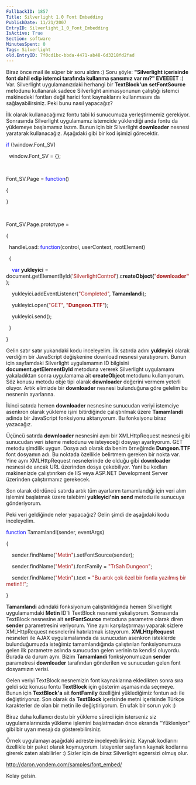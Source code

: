 ```yaml
---
FallbackID: 1857
Title: Silverlight 1.0 Font Embedding
PublishDate: 11/21/2007
EntryID: Silverlight_1_0_Font_Embedding
IsActive: True
Section: software
MinutesSpent: 0
Tags: Silverlight
old.EntryID: 7f0cd1bc-bbda-4471-ab48-6d3218fd2fad
---
```

Biraz önce mail ile süper bir soru aldım :) Soru şöyle: **"Silverlight
içerisinde font dahil edip istemci tarafında kullanma şansımız var mı?"
EVEEEET** :) Var. Silverlight uygulamanızdaki herhangi bir
**TextBlock'un** **setFontSource** metodunu kullanarak sadece
Silverlight animasyonunun çalıştığı istemci makinedeki fontları değil
harici font kaynaklarını kullanmasını da sağlayabilirsiniz. Peki bunu
nasıl yapacağız?

İlk olarak kullanacağımız fontu tabi ki sunucumuza yerleştirmemiz
gerekiyor. Sonrasında Silverlight uygulamamız istemcide yüklendiği anda
fontu da yüklemeye başlamamız lazım. Bunun için bir Silverlight
**downloader** nesnesi yaratarak kullanacağız. Aşağıdaki gibi bir kod
işimizi görecektir.

<span style="color: blue;">if</span> (!window.Font\_SV)

  window.Font\_SV = {};

 

Font\_SV.Page = <span style="color: blue;">function</span>()

{

}

 

Font\_SV.Page.prototype =

{

  handleLoad: <span style="color: blue;">function</span>(control,
userContext, rootElement)

  {

    <span style="color: blue;">var</span> **yukleyici** =
document.getElementById(<span
style="color: #a31515;">'SilverlightControl'</span>).c**reateObject(**<span
style="color: #a31515;">"**downloader"**</span>);

    yukleyici.addEventListener(<span
style="color: #a31515;">"Completed"</span>, **Tamamlandi**);

    yukleyici.open(<span style="color: #a31515;">"GET"</span>, <span
style="color: #a31515;">"**Dungeon.TTF**"</span>);

    yukleyici.send();

  }

}

Gelin satır satır yukarıdaki kodu inceleyelim. İlk satırda adını
**yukleyici** olarak verdiğim bir JavaScript değişkenine download
nesnesi yaratıyorum. Bunun için sayfamdaki Silverlight uygulamamın ID
bilgisini **document.getElementById** metoduna vererek Silverlight
uygulamamı yakaladıktan sonra uygulamama ait **createObject** metodunu
kullanıyorum. Söz konusu metodu obje tipi olarak **downloader** değerini
vermem yeterli oluyor. Artık elimizde bir **downloader** nesnesi
bulunduğuna göre gelelim bu nesnenin ayarlarına.

İkinci satırda hemen **downloader** nesnesine sunucudan veriyi istemciye
asenkron olarak yükleme işini bitirdiğinde çalıştırılmak üzere
**Tamamlandi** adinda bir JavaScript fonksiyonu aktarıyorum. Bu
fonksiyonu biraz yazacağız.

Üçüncü satırda **downloader** nesnesini aynı bir XMLHttpRequest nesnesi
gibi sunucudan veri isteme metodunu ve isteyeceği dosyayı ayarlıyorum.
GET metodu şimdilik uygun. Dosya adı olarak da benim örneğimde
**Dungeon.TTF** font dosyamın adı. Bu noktada özellikle belirtmem
gereken bir nokta var. Yine aynı XMLHttpRequest nesnelerinde de olduğu
gibi **downloader** nesnesi de ancak URL üzerinden dosya çekebiliyor.
Yani bu kodları makinenizde çalıştırırken de IIS veya ASP.NET
Development Server üzerinden çalıştırmanız gerekecek.

Son olarak dördüncü satırda artık tüm ayarlarım tamamlandığı için veri
alım işlemini başlatmak üzere talebimi **yukleyici'nin** **send** metodu
ile sunucuya gönderiyorum.

Peki veri geldiğinde neler yapacağız? Gelin şimdi de aşağıdaki kodu
inceleyelim.

<span style="color: blue;">function</span> Tamamlandi(sender, eventArgs)

{

    sender.findName(<span
style="color: #a31515;">"Metin"</span>).setFontSource(sender);

    sender.findName(<span
style="color: #a31515;">"Metin"</span>).fontFamily = <span
style="color: #a31515;">"TrSah Dungeon"</span>;

    sender.findName(<span style="color: #a31515;">"Metin"</span>).text =
<span style="color: #a31515;">"Bu artık çok özel bir fontla yazılmış bir
metin!!!"</span>;

}

**Tamamlandi** adındaki fonksiyonum çalıştırıldığında hemen Silverlight
uygulamamdaki **Metin** ID'li TextBlock nesnemi yakalıyorum. Sonrasında
TextBlock nesnesine ait **setFontSource** metoduna parametre olarak
diren **sender** parametresini veriyorum. Yine aynı karşılaştırmayı
yaparak sizlere XMLHttpRequest nesnelerini hatırlatmak isteyorum.
**XMLHttpRequest** nesneleri ile AJAX uygulamalarında da sunucudan
asenkron isteklerde bulunduğumuzda isteğimiz tamamlandığında
çalıştırılan fonksiyonumuza gelen ilk parametre aslında sunucudan gelen
verinin ta kendisi oluyordu. Burada da durum aynı. Bizim **Tamamlandi**
fonksiyonumuzun **sender** parametresi **downloader** tarafından
gönderilen ve sunucudan gelen font dosyamızın verisi.

Gelen veriyi TextBlock nesnemizin font kaynaklarına ekledikten sonra
sıra geldi söz konusu fontu **TextBlock** için gösterim aşamasında
seçmeye. Bunun için **TextBlock'a** ait **fontFamily** özelliğini
yüklediğimiz fontun adı ile değiştiriyoruz. Son olarak da **TextBlock**
içerisinde metni içerisinde Türkçe karakterler de olan bir metin ile
değiştiriyorum. En ufak bir sorun yok :)

Biraz daha kullanıcı dostu bir yükleme süreci için isterseniz siz
uygulamalarınızda yükleme işlemini başlatmadan önce ekranda "Yükleniyor"
gibi bir uyarı mesajı da gösterebilirsiniz.

Örnek uygulamayı aşağıdaki adreste inceleyebilirsiniz. Kaynak kodlarını
özellikle bir paket olarak koymuyorum. İsteyenler sayfanın kaynak
kodlarına girerek zaten alabilirler :) Sizler için de biraz Silverlight
egzersizi olmuş olur.

<http://daron.yondem.com/samples/font_embed/>

Kolay gelsin.


